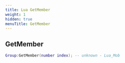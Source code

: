 ```yaml
---
title: Lua GetMember
weight: 1
hidden: true
menuTitle: GetMember
---
```

## GetMember
```lua
Group:GetMember(number index); -- unknown - Lua_Mob
```